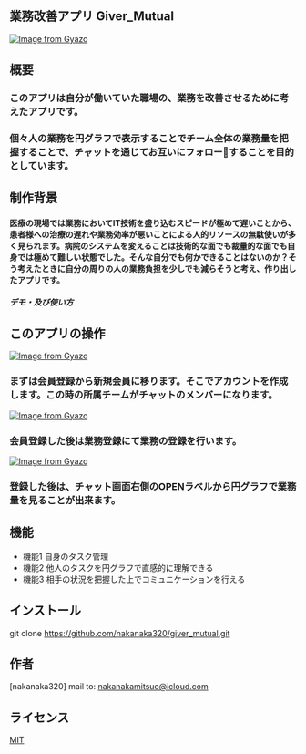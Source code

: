 ## 業務改善アプリ Giver_Mutual
[![Image from Gyazo](https://i.gyazo.com/2972eb172ee289e8542366ca3f2ee253.gif)](https://gyazo.com/2972eb172ee289e8542366ca3f2ee253)

## 概要
### このアプリは自分が働いていた職場の、業務を改善させるために考えたアプリです。
### 個々人の業務を円グラフで表示することでチーム全体の業務量を把握することで、チャットを通じてお互いにフォローすることを目的としています。

## 制作背景
#### 医療の現場では業務においてIT技術を盛り込むスピードが極めて遅いことから、患者様への治療の遅れや業務効率が悪いことによる人的リソースの無駄使いが多く見られます。病院のシステムを変えることは技術的な面でも裁量的な面でも自身では極めて難しい状態でした。そんな自分でも何かできることはないのか？そう考えたときに自分の周りの人の業務負担を少しでも減らそうと考え、作り出したアプリです。

***デモ・及び使い方***
## このアプリの操作
[![Image from Gyazo](https://i.gyazo.com/36b6238cd2889a0c88fc5a01503c3f5d.gif)](https://gyazo.com/36b6238cd2889a0c88fc5a01503c3f5d)


### まずは会員登録から新規会員に移ります。そこでアカウントを作成します。この時の所属チームがチャットのメンバーになります。


[![Image from Gyazo](https://i.gyazo.com/bbd7bb550e81e542e90942caecbd4874.gif)](https://gyazo.com/bbd7bb550e81e542e90942caecbd4874)
### 会員登録した後は業務登録にて業務の登録を行います。



[![Image from Gyazo](https://i.gyazo.com/de0a3490279fdc2e22beededb9aeddeb.gif)](https://gyazo.com/de0a3490279fdc2e22beededb9aeddeb)
### 登録した後は、チャット画面右側のOPENラベルから円グラフで業務量を見ることが出来ます。

## 機能
 
- 機能1 自身のタスク管理
- 機能2 他人のタスクを円グラフで直感的に理解できる
- 機能3 相手の状況を把握した上でコミュニケーションを行える
 
## インストール

git clone https://github.com/nakanaka320/giver_mutual.git

## 作者
 
[nakanaka320] mail to: nakanakamitsuo@icloud.com
 
## ライセンス
 
[MIT](http://github.com/nakanaka320.mit-license.org)</blockquote>